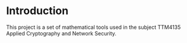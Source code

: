 # Introduction
This project is a set of mathematical tools used in the subject TTM4135 Applied Cryptography and Network Security.
